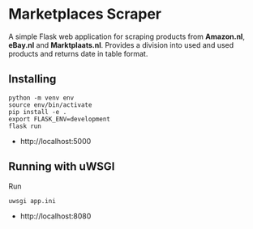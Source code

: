 # Marketplaces Scraper

A simple Flask web application for scraping products from **Amazon.nl**, **eBay.nl** and **Marktplaats.nl**. Provides
a division into used and used products and returns date in table format.

## Installing

    python -m venv env
    source env/bin/activate
    pip install -e .
    export FLASK_ENV=development
    flask run

- http://localhost:5000

## Running with uWSGI

Run

    uwsgi app.ini

- http://localhost:8080
